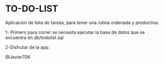 # TO-DO-LIST
Aplicacion de lista de tareas, para tener una rutina ordenada y productiva.

1- Primero para correr se necesita ejecutar la base de datos que se encuentra en
db/todolist.sql

2-Disfrutar de la app.

@Javier706
